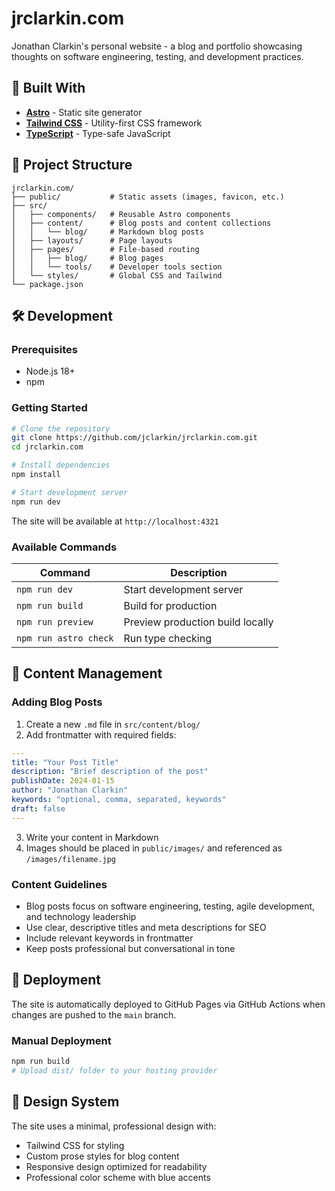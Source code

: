 # jrclarkin.com

Jonathan Clarkin's personal website - a blog and portfolio showcasing thoughts on software engineering, testing, and development practices.

## 🚀 Built With

- **[Astro](https://astro.build/)** - Static site generator
- **[Tailwind CSS](https://tailwindcss.com/)** - Utility-first CSS framework
- **[TypeScript](https://www.typescriptlang.org/)** - Type-safe JavaScript

## 📁 Project Structure

```
jrclarkin.com/
├── public/           # Static assets (images, favicon, etc.)
├── src/
│   ├── components/   # Reusable Astro components
│   ├── content/      # Blog posts and content collections
│   │   └── blog/     # Markdown blog posts
│   ├── layouts/      # Page layouts
│   ├── pages/        # File-based routing
│   │   ├── blog/     # Blog pages
│   │   └── tools/    # Developer tools section
│   └── styles/       # Global CSS and Tailwind
└── package.json
```

## 🛠️ Development

### Prerequisites
- Node.js 18+ 
- npm

### Getting Started

```bash
# Clone the repository
git clone https://github.com/jclarkin/jrclarkin.com.git
cd jrclarkin.com

# Install dependencies
npm install

# Start development server
npm run dev
```

The site will be available at `http://localhost:4321`

### Available Commands

| Command | Description |
|---------|-------------|
| `npm run dev` | Start development server |
| `npm run build` | Build for production |
| `npm run preview` | Preview production build locally |
| `npm run astro check` | Run type checking |

## 📝 Content Management

### Adding Blog Posts

1. Create a new `.md` file in `src/content/blog/`
2. Add frontmatter with required fields:

```yaml
---
title: "Your Post Title"
description: "Brief description of the post"
publishDate: 2024-01-15
author: "Jonathan Clarkin"
keywords: "optional, comma, separated, keywords"
draft: false
---
```

3. Write your content in Markdown
4. Images should be placed in `public/images/` and referenced as `/images/filename.jpg`

### Content Guidelines

- Blog posts focus on software engineering, testing, agile development, and technology leadership
- Use clear, descriptive titles and meta descriptions for SEO
- Include relevant keywords in frontmatter
- Keep posts professional but conversational in tone

## 🚀 Deployment

The site is automatically deployed to GitHub Pages via GitHub Actions when changes are pushed to the `main` branch.

### Manual Deployment

```bash
npm run build
# Upload dist/ folder to your hosting provider
```

## 🎨 Design System

The site uses a minimal, professional design with:
- Tailwind CSS for styling
- Custom prose styles for blog content
- Responsive design optimized for readability
- Professional color scheme with blue accents
